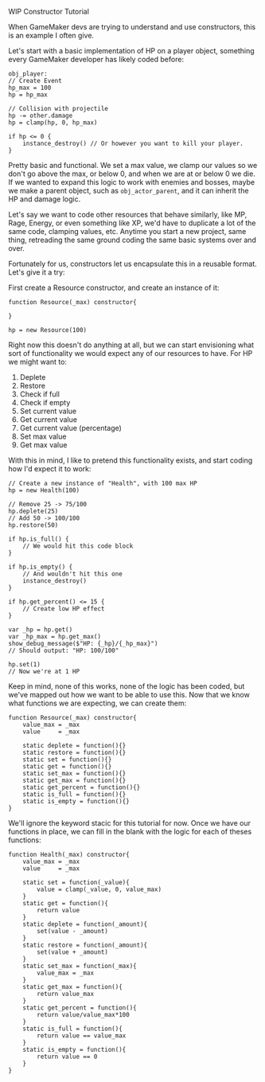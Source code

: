 WIP Constructor Tutorial

When GameMaker devs are trying to understand and use constructors, this is an example I often give. 

Let's start with a basic implementation of HP on a player object, something every GameMaker developer has likely coded before:
```
obj_player:
// Create Event
hp_max = 100
hp = hp_max

// Collision with projectile
hp -= other.damage
hp = clamp(hp, 0, hp_max)

if hp <= 0 {
	instance_destroy() // Or however you want to kill your player.
}
```
Pretty basic and functional. We set a max value, we clamp our values so we don't go above the max, or below 0, and when we are at or below 0 we die.
If we wanted to expand this logic to work with enemies and bosses, maybe we make a parent object, such as ``obj_actor_parent``, and it can inherit the HP and damage logic.

Let's say we want to code other resources that behave similarly, like MP, Rage, Energy, or even something like XP, we'd have to duplicate a lot of the same code, clamping values, etc. Anytime you start a new project, same thing, retreading the same ground coding the same basic systems over and over.

Fortunately for us, constructors let us encapsulate this in a reusable format. Let's give it a try:

First create a Resource constructor, and create an instance of it:
```
function Resource(_max) constructor{
	
}

hp = new Resource(100)
```

Right now this doesn't do anything at all, but we can start envisioning what sort of functionality we would expect any of our resources to have. For HP we might want to:
1. Deplete
2. Restore
3. Check if full
4. Check if empty
5. Set current value
6. Get current value
7. Get current value (percentage)
8. Set max value
9. Get max value

With this in mind, I like to pretend this functionality exists, and start coding how I'd expect it to work:
```
// Create a new instance of "Health", with 100 max HP
hp = new Health(100)

// Remove 25 -> 75/100
hp.deplete(25)
// Add 50 -> 100/100
hp.restore(50) 

if hp.is_full() {
	// We would hit this code block
}

if hp.is_empty() {
	// And wouldn't hit this one
	instance_destroy()
}

if hp.get_percent() <= 15 {
	// Create low HP effect
}

var _hp = hp.get()
var _hp_max = hp.get_max()
show_debug_message($"HP: {_hp}/{_hp_max}")
// Should output: "HP: 100/100"

hp.set(1)
// Now we're at 1 HP
```
Keep in mind, none of this works, none of the logic has been coded, but we've mapped out how we want to be able to use this. Now that we know what functions we are expecting, we can create them:
```
function Resource(_max) constructor{
	value_max = _max
	value     = _max
	
	static deplete = function(){}
	static restore = function(){}
	static set = function(){}
	static get = function(){}
	static set_max = function(){}
	static get_max = function(){}
	static get_percent = function(){}
	static is_full = function(){}
	static is_empty = function(){} 
}
```
We'll ignore the keyword stacic for this tutorial for now. Once we have our functions in place, we can fill in the blank with the logic for each of theses functions:
```
function Health(_max) constructor{
	value_max = _max
	value     = _max
	
	static set = function(_value){
		value = clamp(_value, 0, value_max)
	}
	static get = function(){
		return value
	}
	static deplete = function(_amount){
		set(value - _amount)
	}
	static restore = function(_amount){
		set(value + _amount)
	}
	static set_max = function(_max){
		value_max = _max
	}
	static get_max = function(){
		return value_max
	}
	static get_percent = function(){
		return value/value_max*100
	}
	static is_full = function(){
		return value == value_max
	}
	static is_empty = function(){
		return value == 0
	} 
}
```






